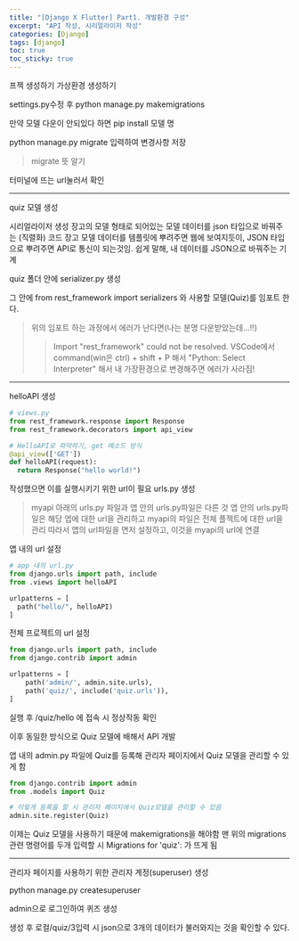 ```yaml
---
title: "[Django X Flutter] Part1. 개발환경 구성"
excerpt: "API 작성, 시리얼라이저 작성"
categories: [Django]
tags: [django]
toc: true
toc_sticky: true
---
```


프젝 생성하기
가상환경 생성하기

settings.py수정 후 
python manage.py makemigrations

만약 모델 다운이 안되있다 하면 pip install 모델 명

python manage.py migrate 
입력하여 변경사항 저장

> migrate 뜻 알기

터미널에 뜨는 url눌러서 확인
***

quiz 모델 생성

시리얼라이저 생성
장고의 모델 형태로 되어있는 모델 데이터를 json 타입으로 바꿔주는 (직렬화) 코드
장고 모델 데이터를 템플릿에 뿌려주면 웹에 보여지듯이, JSON 타입으로 뿌려주면 API로 통신이 되는것임. 쉽게 말해, 내 데이터를 JSON으로 바꿔주는 기계

quiz 폴더 안에 serializer.py 생성

그 안에
from rest_framework import serializers
와 사용할 모델(Quiz)를 임포트 한다.
> 위의 임포트 하는 과정에서 에러가 난다면(나는 분명 다운받았는데...!!)
> > Import "rest_framework" could not be resolved.
> VSCode에서 command(win은 ctrl) + shift + P 해서 "Python: Select Interpreter" 해서 내 가장환경으로 변경해주면 에러가 사라짐!


***

helloAPI 생성
~~~python
# views.py
from rest_framework.response import Response
from rest_framework.decorators import api_view

# HelloAPI로 파악하기, get 메소드 방식
@api_view(['GET'])
def helloAPI(request):
  return Response("hello world!")
~~~
작성했으면 이를 실행시키기 위한 url이 필요
urls.py 생성

> myapi 아래의 urls.py 파일과 앱 안의 urls.py파일은 다른 것
> 앱 안의 urls.py파일은 해당 엡에 대한 url을 관리하고 myapi의 파일은 전체 플젝트에 대한 url을 관리
> 따라서 앱의 url파일을 면저 설정하고, 이것을 myapi의 url에 연결

앱 내의 url 설정
~~~python
# app 내의 url.py
from django.urls import path, include
from .views import helloAPI

urlpatterns = [
  path("hello/", helloAPI)
]
~~~

전체 프로젝트의 url 설정
~~~python
from django.urls import path, include
from django.contrib import admin

urlpatterns = [
    path('admin/', admin.site.urls),
    path('quiz/', include('quiz.urls')),
]
~~~

실행 후 /quiz/hello 에 접속 시 정상작동 확인


이후 동일한 방식으로 Quiz 모델에 배해서 API 개발

앱 내의 admin.py 파일에 Quiz를 등록해 관리자 페이지에서 Quiz 모델을 관리할 수 있게 함
~~~python
from django.contrib import admin
from .models import Quiz

# 이렇게 등록을 할 시 관리자 페이지에서 Quiz모델을 관리할 수 있음
admin.site.register(Quiz)
~~~

이제는 Quiz 모델을 사용하기 때문에 makemigrations을 해야함
맨 위의 migrations 관련 명령어를 두개 입력할 시
Migrations for 'quiz':
가 뜨게 됨

*** 

관리자 페이지를 사용하기 위한 관리자 계정(superuser) 생성

python manage.py createsuperuser

admin으로 로그인하여 퀴즈 생성

생성 후 로컬/quiz/3입력 시 json으로 3개의 데이터가 불러와지는 것을 확인할 수 있다.

